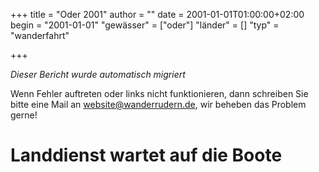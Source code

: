 +++
title = "Oder 2001"
author = ""
date = 2001-01-01T01:00:00+02:00
begin = "2001-01-01"
"gewässer" = ["oder"]
"länder" = []
"typ" = "wanderfahrt"

+++


*Dieser Bericht wurde automatisch migriert*

Wenn Fehler auftreten oder links nicht funktionieren, dann schreiben Sie bitte eine Mail an website@wanderrudern.de, wir beheben das Problem gerne!



# Landdienst wartet auf die Boote


